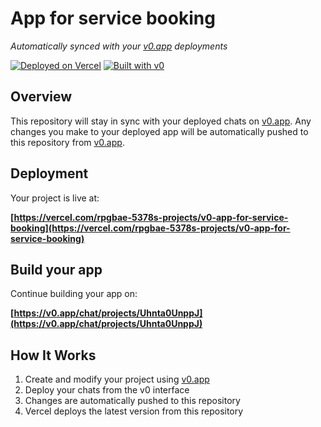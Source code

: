 # App for service booking

*Automatically synced with your [v0.app](https://v0.app) deployments*

[![Deployed on Vercel](https://img.shields.io/badge/Deployed%20on-Vercel-black?style=for-the-badge&logo=vercel)](https://vercel.com/rpgbae-5378s-projects/v0-app-for-service-booking)
[![Built with v0](https://img.shields.io/badge/Built%20with-v0.app-black?style=for-the-badge)](https://v0.app/chat/projects/Uhnta0UnppJ)

## Overview

This repository will stay in sync with your deployed chats on [v0.app](https://v0.app).
Any changes you make to your deployed app will be automatically pushed to this repository from [v0.app](https://v0.app).

## Deployment

Your project is live at:

**[https://vercel.com/rpgbae-5378s-projects/v0-app-for-service-booking](https://vercel.com/rpgbae-5378s-projects/v0-app-for-service-booking)**

## Build your app

Continue building your app on:

**[https://v0.app/chat/projects/Uhnta0UnppJ](https://v0.app/chat/projects/Uhnta0UnppJ)**

## How It Works

1. Create and modify your project using [v0.app](https://v0.app)
2. Deploy your chats from the v0 interface
3. Changes are automatically pushed to this repository
4. Vercel deploys the latest version from this repository
